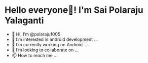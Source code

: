 # Hello everyone👋! I'm Sai Polaraju Yalaganti
- 👋 Hi, I’m @polaraju1005
- 👀 I’m interested in android development ...
- 🌱 I’m currently working on Android ...
- 💞️ I’m looking to collaborate on ...
- 📫 How to reach me ...

<!---
polaraju1005/polaraju1005 is a ✨ special ✨ repository because its `README.md` (this file) appears on your GitHub profile.
You can click the Preview link to take a look at your changes.
--->
